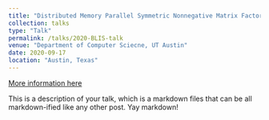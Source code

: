 ```yaml
---
title: "Distributed Memory Parallel Symmetric Nonnegative Matrix Factorization"
collection: talks
type: "Talk"
permalink: /talks/2020-BLIS-talk
venue: "Department of Computer Sciecne, UT Austin"
date: 2020-09-17
location: "Austin, Texas"
---
```


[More information here](http://example2.com)

This is a description of your talk, which is a markdown files that can be all markdown-ified like any other post. Yay markdown!
